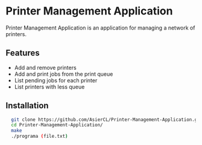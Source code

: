 # Printer Management Application

Printer Management Application is an application for managing a network of printers. 

## Features

- Add and remove printers
- Add and print jobs from the print queue
- List pending jobs for each printer
- List printers with less queue

## Installation

```bash
  git clone https://github.com/AsierCL/Printer-Management-Application.git
  cd Printer-Management-Application/
  make
  ./programa (file.txt)
```